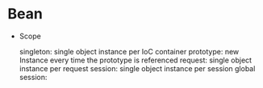 # Bean
- Scope
    
    singleton: single object instance per IoC container
    prototype: new Instance every time the prototype is referenced
    request: single object instance per request
    session: single object instance per session
    global session: